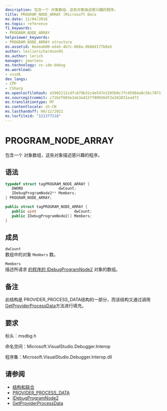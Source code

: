```yaml
---
description: 包含一个 对象数组，这些对象描述感兴趣的程序。
title: PROGRAM_NODE_ARRAY |Microsoft Docs
ms.date: 11/04/2016
ms.topic: reference
f1_keywords:
- PROGRAM_NODE_ARRAY
helpviewer_keywords:
- PROGRAM_NODE_ARRAY structure
ms.assetid: 8eeea600-eda5-4b7c-868a-0b86d177b0a5
author: leslierichardson95
ms.author: lerich
manager: jmartens
ms.technology: vs-ide-debug
ms.workload:
- vssdk
dev_langs:
- CPP
- CSharp
ms.openlocfilehash: e5902212cdfc879b32c4e547e1505b9c7fc95904a8c56c70711a8110a7ddee91
ms.sourcegitcommit: c72b2f603e1eb3a4157f00926df2e263831ea472
ms.translationtype: MT
ms.contentlocale: zh-CN
ms.lasthandoff: 08/12/2021
ms.locfileid: "121377218"
---
```

# <a name="program_node_array"></a>PROGRAM_NODE_ARRAY
包含一个 对象数组，这些对象描述感兴趣的程序。

## <a name="syntax"></a>语法

```cpp
typedef struct tagPROGRAM_NODE_ARRAY {
   DWORD                dwCount;
   IDebugProgramNode2** Members;
} PROGRAM_NODE_ARRAY;
```

```csharp
public struct tagPROGRAM_NODE_ARRAY {
   public uint                 dwCount;
   public IDebugProgramNode2[] Members;
}
```

## <a name="members"></a>成员
 `dwCount`\
 数组中的对象 `Members` 数。

 `Members`\
 描述所请求 [的程序的 IDebugProgramNode2](../../../extensibility/debugger/reference/idebugprogramnode2.md) 对象的数组。

## <a name="remarks"></a>备注
 此结构是 PROVIDER_PROCESS_DATA结构的[](../../../extensibility/debugger/reference/provider-process-data.md)一部分，而该结构又通过调用[GetProviderProcessData](../../../extensibility/debugger/reference/idebugprogramprovider2-getproviderprocessdata.md)方法进行填充。

## <a name="requirements"></a>要求
 标头：msdbg.h

 命名空间：Microsoft.VisualStudio.Debugger.Interop

 程序集：Microsoft.VisualStudio.Debugger.Interop.dll

## <a name="see-also"></a>请参阅
- [结构和联合](../../../extensibility/debugger/reference/structures-and-unions.md)
- [PROVIDER_PROCESS_DATA](../../../extensibility/debugger/reference/provider-process-data.md)
- [IDebugProgramNode2](../../../extensibility/debugger/reference/idebugprogramnode2.md)
- [GetProviderProcessData](../../../extensibility/debugger/reference/idebugprogramprovider2-getproviderprocessdata.md)
